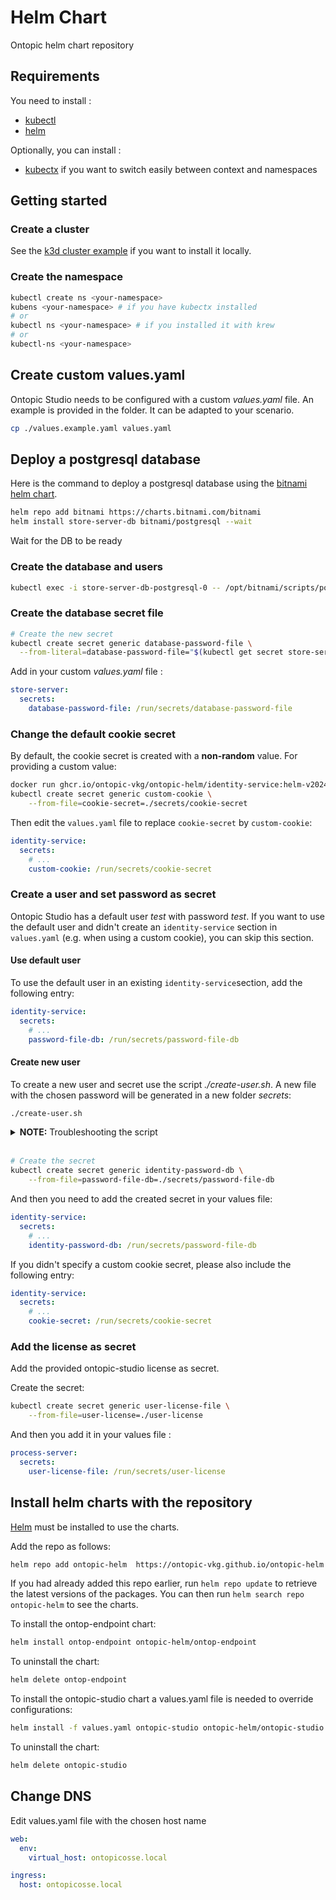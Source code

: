 Helm Chart
==========

Ontopic helm chart repository

Requirements
------------

You need to install :

* [kubectl](https://kubernetes.io/docs/tasks/tools/)
* [helm](https://helm.sh/docs/intro/install/)

Optionally, you can install :

* [kubectx](https://github.com/ahmetb/kubectx) if you want to switch easily between context and namespaces


Getting started
---------------

### Create a cluster

See the [k3d cluster example](./k3d-example/k3d-cluster-example.md) if you want to install it locally.


### Create the namespace

```bash
kubectl create ns <your-namespace>
kubens <your-namespace> # if you have kubectx installed
# or
kubectl ns <your-namespace> # if you installed it with krew
# or
kubectl-ns <your-namespace>
```

## Create custom values.yaml
Ontopic Studio needs to be configured with a custom _values.yaml_ file.
An example is provided in the folder. It can be adapted to your scenario.

```bash
cp ./values.example.yaml values.yaml
```

## Deploy a postgresql database

Here is the command to deploy a postgresql database using the [bitnami helm chart](https://artifacthub.io/packages/helm/bitnami/postgresql).

```bash
helm repo add bitnami https://charts.bitnami.com/bitnami
helm install store-server-db bitnami/postgresql --wait
```

Wait for the DB to be ready

### Create the database and users

```bash
kubectl exec -i store-server-db-postgresql-0 -- /opt/bitnami/scripts/postgresql/entrypoint.sh /bin/bash -c 'PGPASSWORD=$POSTGRES_PASSWORD psql' < create-db-and-users.sql
```

### Create the database secret file

```bash
# Create the new secret
kubectl create secret generic database-password-file \
  --from-literal=database-password-file="$(kubectl get secret store-server-db-postgresql -o jsonpath="{.data.postgres-password}" | base64 -d)"
```

Add in your custom _values.yaml_ file :
```yaml
store-server:
  secrets:
    database-password-file: /run/secrets/database-password-file

```

### Change the default cookie secret

By default, the cookie secret is created with a **non-random** value. For providing a custom value:
```sh
docker run ghcr.io/ontopic-vkg/ontopic-helm/identity-service:helm-v2024.1.2 generate cookie > "./secrets/cookie-secret"
kubectl create secret generic custom-cookie \
    --from-file=cookie-secret=./secrets/cookie-secret
```

Then edit the `values.yaml` file to replace `cookie-secret` by `custom-cookie`:
```yaml
identity-service:
  secrets:
    # ...
    custom-cookie: /run/secrets/cookie-secret
```

### Create a user and set password as secret

Ontopic Studio has a default user _test_ with password _test_. If you want to use the default user and didn't create an `identity-service` section in `values.yaml` (e.g. when using a custom cookie), you can skip this section.

#### Use default user

To use the default user in an existing `identity-service`section, add the following entry: 

```yaml
identity-service:
  secrets:
    # ...
    password-file-db: /run/secrets/password-file-db
```

#### Create new user

To create a new user and secret use the script _./create-user.sh_. A new file with the chosen password will be generated in a new folder _secrets_:


```bash
./create-user.sh
```

<details>
 <summary><b>NOTE:</b> Troubleshooting the script</summary>

---
In case of permission issues running the script (as user root), change ownership of the secrets folder and execute again the script
```bash
sudo chown 1000 ./secrets
./create-user.sh
```
---
</details>
</br>

```bash
# Create the secret
kubectl create secret generic identity-password-db \
    --from-file=password-file-db=./secrets/password-file-db
```

And then you need to add the created secret in your values file:
```yaml
identity-service:
  secrets:
    # ...
    identity-password-db: /run/secrets/password-file-db
```

If you didn't specify a custom cookie secret, please also include the following entry:

```yaml
identity-service:
  secrets:
    # ...
    cookie-secret: /run/secrets/cookie-secret
```




### Add the license as secret
Add the provided ontopic-studio license as secret.

Create the secret:
```bash
kubectl create secret generic user-license-file \
    --from-file=user-license=./user-license
```

And then you add it in your values file :
```yaml
process-server:
  secrets:
    user-license-file: /run/secrets/user-license
```

## Install helm charts with the repository

[Helm](https://helm.sh) must be installed to use the charts.

Add the repo as follows:
```bash
helm repo add ontopic-helm  https://ontopic-vkg.github.io/ontopic-helm
```
If you had already added this repo earlier, run `helm repo update` to retrieve
the latest versions of the packages.  You can then run `helm search repo
ontopic-helm` to see the charts.

To install the ontop-endpoint chart:
```bash
helm install ontop-endpoint ontopic-helm/ontop-endpoint
```
To uninstall the chart:
```bash
helm delete ontop-endpoint
```
To install the ontopic-studio chart a values.yaml file is needed to override configurations:
```bash
helm install -f values.yaml ontopic-studio ontopic-helm/ontopic-studio
```
To uninstall the chart:
```bash
helm delete ontopic-studio
```

## Change DNS
Edit values.yaml file with the chosen host name

```yaml
web:
  env:
    virtual_host: ontopicosse.local

ingress:
  host: ontopicosse.local
```